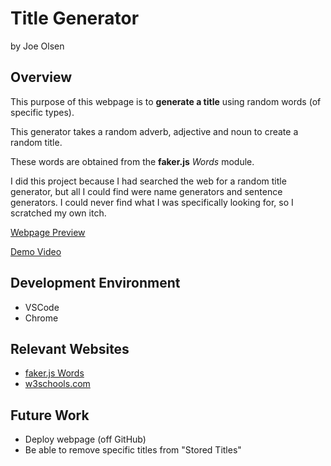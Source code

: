 # Title Generator
by Joe Olsen

## Overview
This purpose of this webpage is to **generate a title** using random words (of specific types).

This generator takes a random adverb, adjective and noun to create a random title.

These words are obtained from the **faker.js** *Words* module.

I did this project because I had searched the web for a random title generator, but all I could find were name generators and sentence generators. I could never find what I was specifically looking for, so I scratched my own itch.

[Webpage Preview](https://joe0lsen.github.io/Title-Generator/index.html)

[Demo Video](https://youtu.be/_i1SOkF7aNI)

## Development Environment

- VSCode
- Chrome

## Relevant Websites

- [faker.js Words](https://fakerjs.dev/api/word.html)
- [w3schools.com](https://www.w3schools.com/jsref/)

## Future Work

- Deploy webpage (off GitHub)
- Be able to remove specific titles from "Stored Titles"
